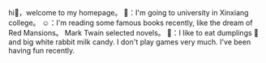 hi👋，welcome to my homepage。
👀：I'm going to university in Xinxiang college。
☺️：I'm reading some famous books recently, like the dream of Red Mansions。
Mark Twain selected novels。
🥰：I like to eat dumplings 🥟 and big white rabbit milk candy. I don't play games very much. I've been having fun recently.
